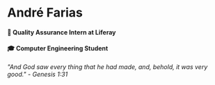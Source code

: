 # André Farias

#### 💙 Quality Assurance Intern at **Liferay**
#### 🎓 Computer Engineering Student

###### "And God saw every thing that he had made, and, behold, it was very good." - Genesis 1:31
